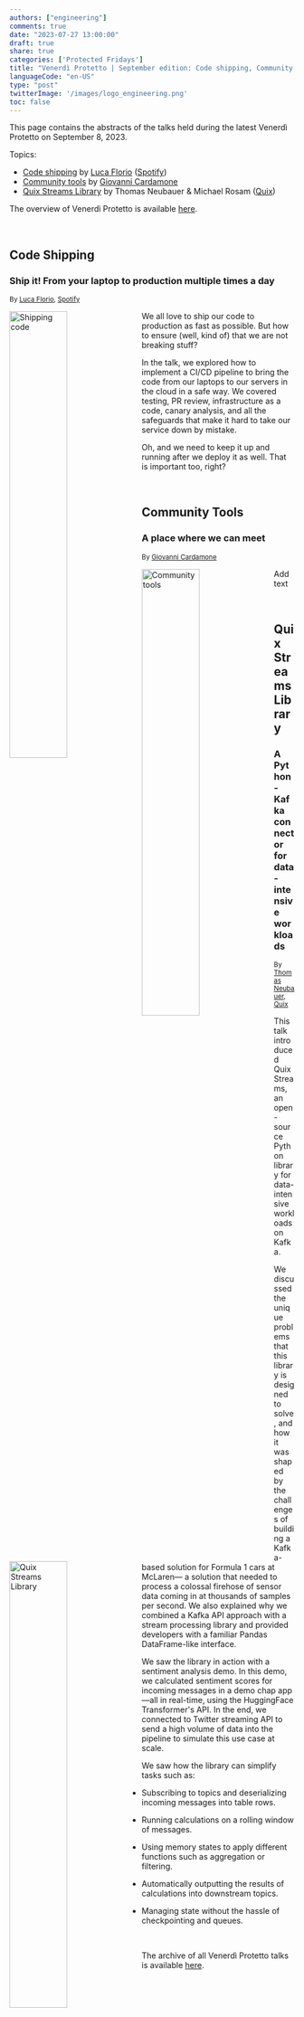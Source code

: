 ```yaml
---
authors: ["engineering"]
comments: true
date: "2023-07-27 13:00:00"
draft: true
share: true
categories: ['Protected Fridays']
title: "Venerdì Protetto | September edition: Code shipping, Community tools, Quix Streams Library"
languageCode: "en-US"
type: "post"
twitterImage: '/images/logo_engineering.png'
toc: false
---
```


<script type="application/ld+json">
{ 
  "@context": "https://schema.org", 
  "@type": "BlogPosting",
  "headline": "Venerdì Protetto | September edition: Code shipping, Community tools, Quix Streams Library",
  "keywords": "Code shipping, Community tools, Quix Streams Library", 
  "wordcount": "",
  "publisher": "Facile.it Engineering",
  "url": "https://engineering.facile.it/",
  "datePublished": "2023-09-15",
  "dateCreated": "2023-09-12",
  "dateModified": "2023-09-12",
  "description": "Abstracts of the talks held during the Venerdì Protetto on September 8th, 2023",
  "articleBody":"",
  "author": {
    "@type": "Person",
    "name": "Ana"
  }
}
</script>


This page contains the abstracts of the talks held during the latest Venerdì Protetto on September 8, 2023. 

Topics:
- [Code shipping](code-shipping) by [Luca Florio]() ([Spotify](https://engineering.atspotify.com/))
- [Community tools](#community-tools) by [Giovanni Cardamone]()
- [Quix Streams Library](quix-streams-library) by Thomas Neubauer & Michael Rosam ([Quix](https://quix.io/))

The overview of Venerdì Protetto is available [here](https://engineering.facile.it/blog/eng/v-protetto/).

<br>

## Code Shipping

### Ship it! From your laptop to production multiple times a day

<sup>By [Luca Florio](https://www.linkedin.com/in/elleflorio/), [Spotify](https://engineering.atspotify.com/)<sup>

<a href= "/images/venerd%C3%AC_protetto/shipping-code.png?raw=true" target="_blank"> 
<img align="left" style="width:45%; margin-right: 0.5em" src="/images/venerd%C3%AC_protetto/shipping-code.png?raw=true" alt="Shipping code" title="Shipping code" /> 
</a>

We all love to ship our code to production as fast as possible. But how to ensure (well, kind of) that we are not breaking stuff?

In the talk, we explored how to implement a CI/CD pipeline to bring the code from our laptops to our servers in the cloud in a safe way. We covered testing, PR review, infrastructure as a code, canary analysis, and all the safeguards that make it hard to take our service down by mistake. 

Oh, and we need to keep it up and running after we deploy it as well. That is important too, right?

<br>

## Community Tools

### A place where we can meet

<sup>By [Giovanni Cardamone]()<sup>

<a href= "/images/venerd%C3%AC_protetto/community-tools.png?raw=true" target="_blank"> 
<img align="left" style="width:45%; margin-right: 0.5em" src="/images/venerd%C3%AC_protetto/community-tools.png?raw=true" alt="Community tools" title="Community tools" /> 
</a>

Add text

<br>

## Quix Streams Library 

### A Python-Kafka connector for data-intensive workloads

<sup>By [Thomas Neubauer](), [Quix](https://quix.io/)

<a href= "/images/venerd%C3%AC_protetto/quix-streams.png?raw=true" target="_blank"> 
<img align="left" style="width:45%; margin-right: 0.5em" src="/images/venerd%C3%AC_protetto/quix-streams.png?raw=true" alt="Quix Streams Library" title="Quix Streams Library" /> 
</a>

This talk introduced Quix Streams, an open-source Python library for data-intensive workloads on Kafka.

We discussed the unique problems that this library is designed to solve, and how it was shaped by the challenges of building a Kafka-based solution for Formula 1 cars at McLaren— a solution that needed to process a colossal firehose of sensor data coming in at thousands of samples per second.  We also explained why we combined a Kafka API approach with a stream processing library and provided developers with a familiar Pandas DataFrame-like interface.

We saw the library in action with a sentiment analysis demo. In this demo, we calculated sentiment scores for incoming messages in a demo chap app—all in real-time, using the HuggingFace Transformer's API. In the end, we connected to Twitter streaming API to send a high volume of data into the pipeline to simulate this use case at scale.                

We saw how the library can simplify tasks such as:

- Subscribing to topics and deserializing incoming messages into table rows.

- Running calculations on a rolling window of messages.

- Using memory states to apply different functions such as aggregation or filtering.

- Automatically outputting the results of calculations into downstream topics.

- Managing state without the hassle of checkpointing and queues.

<br>

The archive of all Venerdì Protetto talks is available [here](/categories/protected-fridays).
